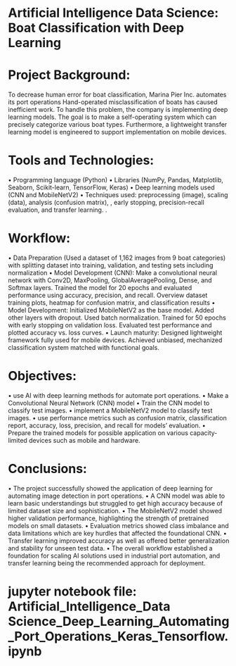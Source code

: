 
# Artificial Intelligence Data Science: Boat Classification with Deep Learning

# Project Background:
To decrease human error for boat classification, Marina Pier Inc. automates its port operations Hand-operated misclassification of boats has caused inefficient work. To handle this problem, the company is implementing deep learning models. The goal is to make a self-operating system which can precisely categorize various boat types. Furthermore, a lightweight transfer learning model is engineered to support implementation on mobile devices. 

# Tools and Technologies:
•	Programming language (Python)
•	Libraries (NumPy, Pandas, Matplotlib, Seaborn, Scikit-learn, TensorFlow, Keras)
•	Deep learning models used (CNN and MobileNetV2)
•	Techniques used: preprocessing (image), scaling (data), analysis (confusion matrix), , early stopping, precision-recall evaluation, and transfer learning. .

# Workflow:
•	Data Preparation (Used a dataset of 1,162 images from 9 boat categories) with splitting   dataset into training, validation, and testing sets including normalization 
•	Model Development (CNN): Make a convolutional neural network with Conv2D, MaxPooling, GlobalAveragePooling, Dense, and Softmax layers. Trained the model for 20 epochs and evaluated performance using accuracy, precision, and recall. Overview dataset training plots, heatmap for confusion matrix, and classification results
•	Model Development: Initialized MobileNetV2 as the base model. Added other layers with dropout. Used batch normalization. Trained for 50 epochs with early stopping on validation loss. Evaluated test performance and plotted accuracy vs. loss curves.
•	Launch maturity: Designed lightweight framework fully used for mobile devices. Achieved unbiased, mechanized classification system matched with functional goals. 

# Objectives: 
•	use AI with deep learning methods for automate port operations. 
•	Make a Convolutional Neural Network (CNN) model 
•	Train the CNN model to classify test images.
•	implement a MobileNetV2 model to classify test images.
•	use performance metrics such as confusion matrix, classification report, accuracy, loss, precision, and recall for models’ evaluation.
•	Prepare the trained models for possible application on various capacity-limited devices such as mobile and hardware. 

# Conclusions:
•	The project successfully showed the application of deep learning for automating image detection in port operations.
•	A CNN model was able to learn basic understandings but struggled to get high accuracy because of limited dataset size and sophistication.
•	The MobileNetV2 model showed higher validation performance, highlighting the strength of pretrained models on small datasets.
•	Evaluation metrics showed class imbalance and data limitations which are key hurdles that affected the foundational CNN.
•	Transfer learning improved accuracy as well as offered better generalization and stability for unseen test data.
•	The overall workflow established a foundation for scaling AI solutions used in industrial port automation, and transfer learning being the recommended approach for deployment.

# jupyter notebook file:  Artificial_Intelligence_Data Science_Deep_Learning_Automating_Port_Operations_Keras_Tensorflow.ipynb
